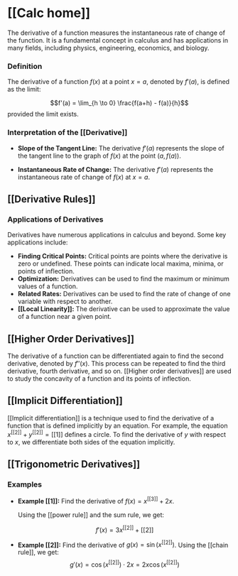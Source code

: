 
# [[Calc home]]

The derivative of a function measures the instantaneous rate of change of the function.  It is a fundamental concept in calculus and has applications in many fields, including physics, engineering, economics, and biology.

### Definition
The derivative of a function $f(x)$ at a point $x=a$, denoted by $f'(a)$, is defined as the limit:

$$f'(a) = \lim_{h \to 0} \frac{f(a+h) - f(a)}{h}$$
provided the limit exists.
### Interpretation of the [[Derivative]]

* **Slope of the Tangent Line:**  The derivative $f'(a)$ represents the slope of the tangent line to the graph of $f(x)$ at the point $(a, f(a))$.

* **Instantaneous Rate of Change:** The derivative $f'(a)$ represents the instantaneous rate of change of $f(x)$ at $x=a$.

## [[Derivative Rules]]

### Applications of Derivatives

Derivatives have numerous applications in calculus and beyond. Some key applications include:
* **Finding Critical Points:** Critical points are points where the derivative is zero or undefined. These points can indicate local maxima, minima, or points of inflection.
* **Optimization:** Derivatives can be used to find the maximum or minimum values of a function.
* **Related Rates:** Derivatives can be used to find the rate of change of one variable with respect to another.
* **[[Local Linearity]]:** The derivative can be used to approximate the value of a function near a given point.

## [[Higher Order Derivatives]]

The derivative of a function can be differentiated again to find the second derivative, denoted by $f''(x)$.  This process can be repeated to find the third derivative, fourth derivative, and so on.  [[Higher order derivatives]] are used to study the concavity of a function and its points of inflection.

## [[Implicit Differentiation]]

[[Implicit differentiation]] is a technique used to find the derivative of a function that is defined implicitly by an equation.  For example, the equation $x^[[2]] + y^[[2]] = [[1]]$ defines a circle. To find the derivative of $y$ with respect to $x$, we differentiate both sides of the equation implicitly.

## [[Trigonometric Derivatives]]

### Examples

* **Example [[1]]:** Find the derivative of $f(x) = x^[[3]] + 2x$.

   Using the [[power rule]] and the sum rule, we get:

   $$f'(x) = 3x^[[2]] + [[2]]$$

* **Example [[2]]:** Find the derivative of $g(x) = \sin(x^[[2]])$.
   Using the [[chain rule]], we get:
   $$g'(x) = \cos(x^[[2]]) \cdot 2x = 2x \cos(x^[[2]])$$

